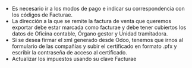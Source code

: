 - Es necesario ir a los modos de pago e indicar su correspondencia con
  los códigos de Facturae.
- La dirección a la que se remite la factura de venta que queremos
  exportar debe estar marcada como facturae y debe tener cubiertos los
  datos de Oficina contable, Órgano gestor y Unidad tramitadora.
- Si se desea firmar el xml generado desde Odoo, tenemos que irnos al
  formulario de las compañías y subir el certificado en formato .pfx y
  escribir la contraseña de acceso al certificado.
- Actualizar los impuestos usando su clave Facturae
